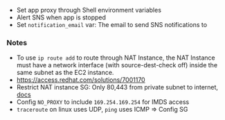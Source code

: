 - Set app proxy through Shell environment variables
- Alert SNS when app is stopped
- Set `notification_email` var: The email to send SNS notifications to

### Notes

- To use `ip route add` to route through NAT Instance, the NAT Instance must have a network interface (with source-dest-check off) inside the same subnet as the EC2 instance.
- https://access.redhat.com/solutions/7001170
- Restrict NAT instance SG: Only 80,443 from private subnet to internet, [docs](https://docs.aws.amazon.com/vpc/latest/userguide/VPC_NAT_Instance.html#NATSG)
- Config `NO_PROXY` to include `169.254.169.254` for IMDS access
- `traceroute` on linux uses UDP, `ping` uses ICMP => Config SG
